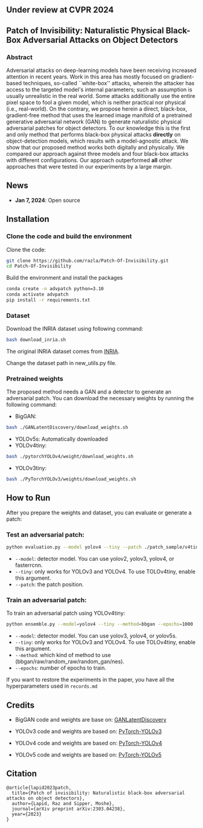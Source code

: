 ## Under review at CVPR 2024

## Patch of Invisibility: Naturalistic Physical Black-Box Adversarial Attacks on Object Detectors

### Abstract
Adversarial attacks on deep-learning models have been receiving increased attention in recent years. Work in this area has mostly focused on gradient-based techniques, so-called ``white-box'' attacks, wherein the attacker has access to the targeted model's internal parameters; such an assumption is usually unrealistic in the real world. Some attacks additionally use the entire pixel space to fool a given model, which is neither practical nor physical (i.e., real-world). On the contrary, we propose herein a direct, black-box, gradient-free method that uses the learned image manifold of a pretrained generative adversarial network (GAN) to generate naturalistic physical adversarial patches for object detectors. To our knowledge this is the first and only method that performs black-box physical attacks **directly** on object-detection models, which results with a model-agnostic attack. We show that our proposed method works both digitally and physically. We compared our approach against three models and four black-box attacks with different configurations. Our approach outperformed **all** other approaches that were tested in our experiments by a large margin.


## News
- **Jan 7, 2024**: Open source

## Installation
### Clone the code and build the environment
Clone the code:
```bash
git clone https://github.com/razla/Patch-Of-Invisibility.git
cd Patch-Of-Invisibility
```
Build the environment and install the packages
```bash
conda create -n advpatch python=3.10
conda activate advpatch
pip install -r requirements.txt
```

### Dataset
Download the INRIA dataset using following command:
```bash
bash download_inria.sh
```
The original INRIA dataset comes from [INRIA](http://pascal.inrialpes.fr/data/human/).

Change the dataset path in new_utils.py file.

### Pretrained weights  
The proposed method needs a GAN and a detector to generate an adversarial patch. 
You can download the necessary weights by running the following command:
- BigGAN:
```bash
bash ./GANLatentDiscovery/download_weights.sh
```
- YOLOv5s:
Automatically downloaded
- YOLOv4tiny:
```bash 
bash ./pytorchYOLOv4/weight/download_weights.sh
```
- YOLOv3tiny:
```bash 
bash ./PyTorchYOLOv3/weights/download_weights.sh
```
## How to Run
After you prepare the weights and dataset, you can evaluate or generate a patch:
### Test an adversarial patch:
```bash
python evaluation.py --model yolov4 --tiny --patch ./patch_sample/v4tiny.png
```
- `--model`: detector model. You can use yolov2, yolov3, yolov4, or fasterrcnn.
- `--tiny`: only works for YOLOv3 and YOLOv4. To use TOLOv4tiny, enable this argument.
- `--patch`: the patch position. 

### Train an adversarial patch:
To train an adversarial patch using YOLOv4tiny:
```bash
python ensemble.py --model=yolov4 --tiny --method=bbgan --epochs=1000
```
- `--model`: detector model. You can use yolov3, yolov4, or yolov5s.
- `--tiny`: only works for YOLOv3 and YOLOv4. To use TOLOv4tiny, enable this argument.
- `--method`: which kind of method to use (bbgan/raw/random_raw/random_gan/nes).
- `--epochs`: number of epochs to train.

If you want to restore the experiments in the paper, you have all the hyperparameters used in `records.md`

## Credits
- BigGAN code and weights are base on: [GANLatentDiscovery](https://github.com/anvoynov/GANLatentDiscovery)

- YOLOv3 code and weights are based on: [PyTorch-YOLOv3](https://github.com/eriklindernoren/PyTorch-YOLOv3)

- YOLOv4 code and weights are based on: [PyTorch-YOLOv4](https://github.com/Tianxiaomo/pytorch-YOLOv4)

- YOLOv5 code and weights are based on: [PyTorch-YOLOv5](https://github.com/ultralytics/yolov5)
## Citation

```
@article{lapid2023patch,
  title={Patch of invisibility: Naturalistic black-box adversarial attacks on object detectors},
  author={Lapid, Raz and Sipper, Moshe},
  journal={arXiv preprint arXiv:2303.04238},
  year={2023}
}
```
